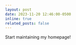 ```yaml
---
layout: post
date: 2023-11-20 12:46:00-0500
inline: true
related_posts: false
---
```


Start maintaining my homepage!